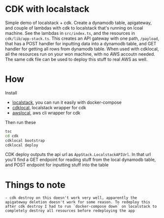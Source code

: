 # CDK with localstack

Simple demo of localstack + cdk. Create a dynamodb table, apigateway, and couple of lambdas with cdk to localstack that's running on lcoal machine.
See the lambdas in `src/index.ts`, and the resources in `cdk/lib/app-stack.ts`.
This creates an API gateway with one path, `/payload`, that has a POST handler for inputting data into a dynamodb table, and GET handler for getting all rows from dynamodb table.
When used with cdklocal, all the resources run on your won machine, with no AWS accoutn needed. The same cdk file can be used to deploy this stuff to real AWS as well.

# How

Install

- [localstack](https://github.com/localstack/localstack), you can run it easily with docker-compose
- [cdklocal](https://github.com/localstack/aws-cdk-local), localstack wrapper for cdk
- [awslocal](https://github.com/localstack/awscli-local), aws cli wrapper for cdk

Then run these

```sh
tsc
cd cdk
cdklocal bootstrap
cdklocal deploy
```

CDK deploy outputs the api url as `AppStack.LocalstackAPIUrl`.
In that url you'll find a GET endpoint for reading stuff from the local dynamodb table, and POST endpoint for inputting stuff into the table

# Things to note

    - cdk destroy on this doesn't work very well, apparently the apigateway deletion doesn't work for some reason. To redeploy this after cdk destroy I had to run `docker-compose down` on localstack to completely destroy all resources before redeploying the app
